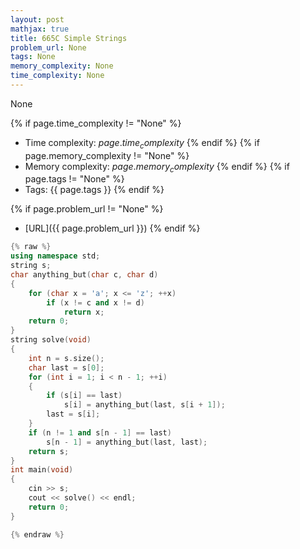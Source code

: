 ```yaml
---
layout: post
mathjax: true
title: 665C Simple Strings
problem_url: None
tags: None
memory_complexity: None
time_complexity: None
---
```


None


{% if page.time_complexity != "None" %}
- Time complexity: ${{ page.time_complexity }}$
{% endif %}
{% if page.memory_complexity != "None" %}
- Memory complexity: ${{ page.memory_complexity }}$
{% endif %}
{% if page.tags != "None" %}
- Tags: {{ page.tags }}
{% endif %}

{% if page.problem_url != "None" %}
- [URL]({{ page.problem_url }})
{% endif %}

```cpp
{% raw %}
using namespace std;
string s;
char anything_but(char c, char d)
{
    for (char x = 'a'; x <= 'z'; ++x)
        if (x != c and x != d)
            return x;
    return 0;
}
string solve(void)
{
    int n = s.size();
    char last = s[0];
    for (int i = 1; i < n - 1; ++i)
    {
        if (s[i] == last)
            s[i] = anything_but(last, s[i + 1]);
        last = s[i];
    }
    if (n != 1 and s[n - 1] == last)
        s[n - 1] = anything_but(last, last);
    return s;
}
int main(void)
{
    cin >> s;
    cout << solve() << endl;
    return 0;
}

{% endraw %}
```
